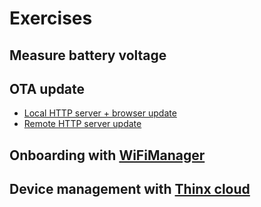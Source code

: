 # Exercises

## Measure battery voltage

## OTA update
* [Local HTTP server + browser update](http://esp8266.github.io/Arduino/versions/2.0.0/doc/ota_updates/ota_updates.html#web-browser)
* [Remote HTTP server update](http://esp8266.github.io/Arduino/versions/2.0.0/doc/ota_updates/ota_updates.html#http-server)

## Onboarding with [WiFiManager](https://github.com/tzapu/WiFiManager)
## Device management with [Thinx cloud](https://thinx.cloud)

